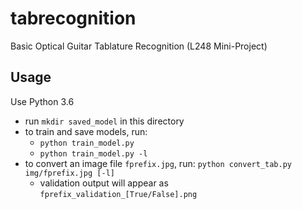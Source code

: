 # tabrecognition
Basic Optical Guitar Tablature Recognition (L248 Mini-Project)

## Usage
Use Python 3.6
- run `mkdir saved_model` in this directory
- to train and save models, run:
  - `python train_model.py`
  - `python train_model.py -l`
- to convert an image file `fprefix.jpg`, run: `python convert_tab.py img/fprefix.jpg [-l]`
  - validation output will appear as `fprefix_validation_[True/False].png`
